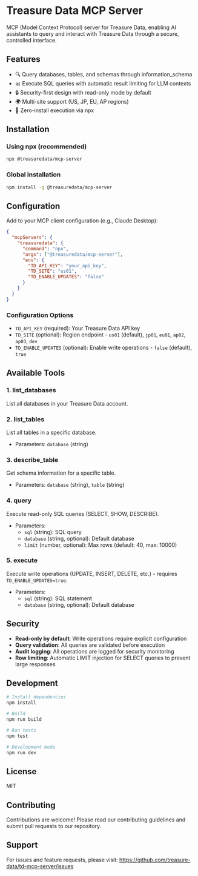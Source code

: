 # Treasure Data MCP Server

MCP (Model Context Protocol) server for Treasure Data, enabling AI assistants to query and interact with Treasure Data through a secure, controlled interface.

## Features

- 🔍 Query databases, tables, and schemas through information_schema
- 📊 Execute SQL queries with automatic result limiting for LLM contexts
- 🔒 Security-first design with read-only mode by default
- 🌍 Multi-site support (US, JP, EU, AP regions)
- 🚀 Zero-install execution via npx

## Installation

### Using npx (recommended)

```bash
npx @treasuredata/mcp-server
```

### Global installation

```bash
npm install -g @treasuredata/mcp-server
```

## Configuration

Add to your MCP client configuration (e.g., Claude Desktop):

```json
{
  "mcpServers": {
    "treasuredata": {
      "command": "npx",
      "args": ["@treasuredata/mcp-server"],
      "env": {
        "TD_API_KEY": "your_api_key",
        "TD_SITE": "us01",
        "TD_ENABLE_UPDATES": "false"
      }
    }
  }
}
```

### Configuration Options

- `TD_API_KEY` (required): Your Treasure Data API key
- `TD_SITE` (optional): Region endpoint - `us01` (default), `jp01`, `eu01`, `ap02`, `ap03`, `dev`
- `TD_ENABLE_UPDATES` (optional): Enable write operations - `false` (default), `true`

## Available Tools

### 1. list_databases
List all databases in your Treasure Data account.

### 2. list_tables
List all tables in a specific database.
- Parameters: `database` (string)

### 3. describe_table
Get schema information for a specific table.
- Parameters: `database` (string), `table` (string)

### 4. query
Execute read-only SQL queries (SELECT, SHOW, DESCRIBE).
- Parameters: 
  - `sql` (string): SQL query
  - `database` (string, optional): Default database
  - `limit` (number, optional): Max rows (default: 40, max: 10000)

### 5. execute
Execute write operations (UPDATE, INSERT, DELETE, etc.) - requires `TD_ENABLE_UPDATES=true`.
- Parameters:
  - `sql` (string): SQL statement
  - `database` (string, optional): Default database

## Security

- **Read-only by default**: Write operations require explicit configuration
- **Query validation**: All queries are validated before execution
- **Audit logging**: All operations are logged for security monitoring
- **Row limiting**: Automatic LIMIT injection for SELECT queries to prevent large responses

## Development

```bash
# Install dependencies
npm install

# Build
npm run build

# Run tests
npm test

# Development mode
npm run dev
```

## License

MIT

## Contributing

Contributions are welcome! Please read our contributing guidelines and submit pull requests to our repository.

## Support

For issues and feature requests, please visit: https://github.com/treasure-data/td-mcp-server/issues